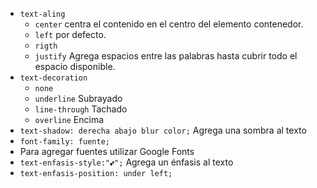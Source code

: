 - `text-aling`
	- `center` centra el contenido en el centro del elemento contenedor.
	- `left` por defecto.
	- `rigth`
	- `justify` Agrega espacios entre las palabras hasta cubrir todo el espacio disponible.
- `text-decoration`
	- `none`
	- `underline` Subrayado
	- `line-through` Tachado
	- `overline` Encima
- `text-shadow: derecha abajo blur color;` Agrega una sombra al texto
- `font-family: fuente;`
- Para agregar fuentes utilizar Google Fonts
- `text-enfasis-style:"💕";` Agrega un énfasis al texto
- `text-enfasis-position: under left;`